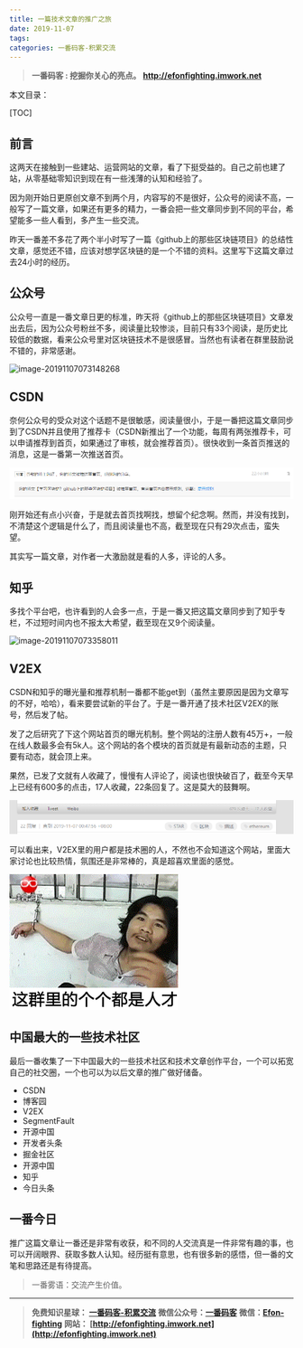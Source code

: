```yaml
---
title: 一篇技术文章的推广之旅
date: 2019-11-07
tags: 
categories: 一番码客-积累交流
---
```


> **一番码客 : 挖掘你关心的亮点。**
> **http://efonfighting.imwork.net**

本文目录：

[TOC]

## 前言

这两天在接触到一些建站、运营网站的文章，看了下挺受益的。自己之前也建了站，从零基础零知识到现在有一些浅薄的认知和经验了。

因为刚开始日更原创文章不到两个月，内容写的不是很好，公众号的阅读不高，一般写了一篇文章，如果还有更多的精力，一番会把一些文章同步到不同的平台，希望能多一些人看到，多产生一些交流。

昨天一番差不多花了两个半小时写了一篇《github上的那些区块链项目》的总结性文章，感觉还不错，应该对想学区块链的是一个不错的资料。这里写下这篇文章过去24小时的经历。

<!--more-->

## 公众号

公众号一直是一番文章日更的标准，昨天将《github上的那些区块链项目》文章发出去后，因为公众号粉丝不多，阅读量比较惨淡，目前只有33个阅读，是历史比较低的数据，看来公众号里对区块链技术不是很感冒。当然也有读者在群里鼓励说不错的，非常感谢。

![image-20191107073148268](D:/00_efonmark-blog/02-一番码客-积累交流\2019-11-07-一篇技术文章的推广之旅/02.png)

## CSDN

奈何公众号的受众对这个话题不是很敏感，阅读量很小，于是一番把这篇文章同步到了CSDN并且使用了推荐卡（CSDN新推出了一个功能，每周有两张推荐卡，可以申请推荐到首页，如果通过了审核，就会推荐首页）。很快收到一条首页推送的消息，这是一番第一次推送首页。

![](2019-11-07-一篇技术文章的推广之旅/01.png)

刚开始还有点小兴奋，于是就去首页找啊找，想留个纪念啊。然而，并没有找到，不清楚这个逻辑是什么了，而且阅读量也不高，截至现在只有29次点击，蛮失望。

其实写一篇文章，对作者一大激励就是看的人多，评论的人多。

## 知乎

多找个平台吧，也许看到的人会多一点，于是一番又把这篇文章同步到了知乎专栏，不过短时间内也不报太大希望，截至现在又9个阅读量。

![image-20191107073358011](D:/00_efonmark-blog/02-一番码客-积累交流\2019-11-07-一篇技术文章的推广之旅/03.png)

## V2EX

CSDN和知乎的曝光量和推荐机制一番都不能get到（虽然主要原因是因为文章写的不好，哈哈），看来要尝试新的平台了。于是一番开通了技术社区V2EX的账号，然后发了帖。

发了之后研究了下这个网站首页的曝光机制。整个网站的注册人数有45万+，一般在线人数最多会有5k人。这个网站的各个模块的首页就是有最新动态的主题，只要有动态，就会顶上来。

果然，已发了文就有人收藏了，慢慢有人评论了，阅读也很快破百了，截至今天早上已经有600多的点击，17人收藏，22条回复了。这是莫大的鼓舞啊。

![](2019-11-07-一篇技术文章的推广之旅/04.png)

可以看出来，V2EX里的用户都是技术圈的人，不然也不会知道这个网站，里面大家讨论也比较热情，氛围还是非常棒的，真是超喜欢里面的感觉。

![](2019-11-07-一篇技术文章的推广之旅/05.gif)

## 中国最大的一些技术社区

最后一番收集了一下中国最大的一些技术社区和技术文章创作平台，一个可以拓宽自己的社交圈，一个也可以为以后文章的推广做好储备。

* CSDN
* 博客园
* V2EX
* SegmentFault
* 开源中国
* 开发者头条
* 掘金社区
* 开源中国
* 知乎
* 今日头条

## 一番今日

推广这篇文章让一番还是非常有收获，和不同的人交流真是一件非常有趣的事，也可以开阔眼界、获取多数人认知。经历挺有意思，也有很多新的感悟，但一番的文笔和思路还是有待提高。

> 一番雾语：交流产生价值。

------------

> **免费知识星球： [一番码客-积累交流](http://efonfighting.imwork.net/efonmark-blog/%E7%AE%80%E4%BB%8B/zhishixingqiu1.png)**
> **微信公众号：[一番码客](http://efonfighting.imwork.net/efonmark-blog/%E7%AE%80%E4%BB%8B/guanzhu_1.jpg)**
> **微信：[Efon-fighting](http://efonfighting.imwork.net/efonmark-blog/%E7%AE%80%E4%BB%8B/weixin.jpg)**
> **网站： [http://efonfighting.imwork.net](http://efonfighting.imwork.net)**